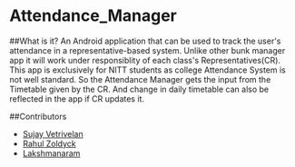 # Attendance_Manager
##What is it?
An Android application that can be used to track the user's attendance in a representative-based system. Unlike other bunk 
manager app it will work under responsiblity of each class's Representatives(CR). This app is exclusively for NITT students as
college Attendance System is not well standard. So the Attendance Manager gets the input from the Timetable given by the CR. 
And change in daily timetable can also be reflected in the app if CR updates it.

##Contributors
- [Sujay Vetrivelan](https://github.com/SVetri)
- [Rahul Zoldyck](https://github.com/RahulZoldyck)
- [Lakshmanaram](https://github.com/lakshmanaram)

